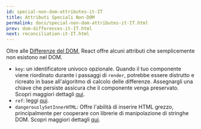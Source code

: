```yaml
---
id: special-non-dom-attributes-it-IT
title: Attributi Speciali Non-DOM
permalink: docs/special-non-dom-attributes-it-IT.html
prev: dom-differences-it-IT.html
next: reconciliation-it-IT.html
---
```


Oltre alle [Differenze del DOM](/react/docs/dom-differences.html), React offre alcuni attributi che semplicemente non esistono nel DOM.

- `key`: un identificatore univoco opzionale. Quando il tuo componente viene riordinato durante i passaggi di `render`, potrebbe essere distrutto e ricreato in base all'algoritmo di calcolo delle differenze. Assegnargli una chiave che persiste assicura che il componente venga preservato. Scopri maggiori dettagli [qui](/react/docs/multiple-components.html#dynamic-children).
- `ref`: leggi [qui](/react/docs/more-about-refs.html).
- `dangerouslySetInnerHTML`: Offre l'abilità di inserire HTML grezzo, principalmente per cooperare con librerie di manipolazione di stringhe DOM. Scopri maggiori dettagli [qui](/react/tips/dangerously-set-inner-html.html).
